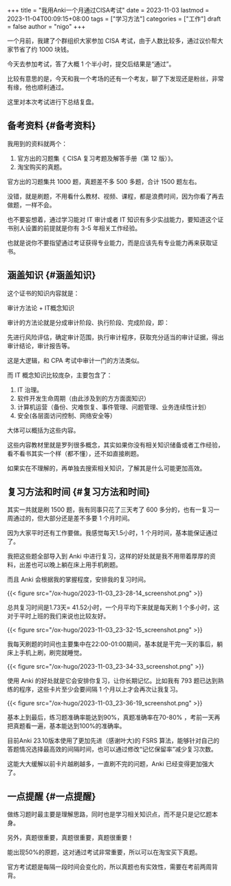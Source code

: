 +++
title = "我用Anki一个月通过CISA考试"
date = 2023-11-03
lastmod = 2023-11-04T00:09:15+08:00
tags = ["学习方法"]
categories = ["工作"]
draft = false
author = "nigo"
+++

一个月前，我建了个群组织大家参加 CISA 考试，由于人数比较多，通过议价帮大家节省了约 1000 块钱。

今天去参加考试，答了大概 1 个半小时，提交后结果是“通过”。

比较有意思的是，今天和我一个考场的还有一个考友，聊了下发现还是粉丝，非常有缘，他也顺利通过。

这里对本次考试进行下总结复盘。


## 备考资料 {#备考资料}

我用到的资料就两个：

1.  官方出的习题集《 CISA 复习考题及解答手册（第 12 版）》。
2.  淘宝购买的真题。

官方出的习题集共 1000 题，真题差不多 500 多题，合计 1500 题左右。

没错，就是刷题，不用看什么教材、视频、课程，都是浪费时间，因为你看了再去做题，一样不会。

也不要妄想着，通过学习能对 IT 审计或者 IT 知识有多少实战能力，要知道这个证书别人设置的前提就是你有 3-5 年相关工作经验。

也就是说你不要指望通过考证获得专业能力，而是应该先有专业能力再来获取证书。


## 涵盖知识 {#涵盖知识}

这个证书的知识内容就是：

审计方法论 + IT概念知识

审计的方法论就是分成审计阶段、执行阶段、完成阶段，即：

先进行风险评估，确定审计范围，执行审计程序，获取充分适当的审计证据，得出审计结论，审计报告等。

这是大逻辑，和 CPA 考试中审计一门的方法类似。

而 IT 概念知识比较庞杂，主要包含了：

1.  IT 治理。
2.  软件开发生命周期（由此涉及到的方方面面知识）
3.  计算机运营（备份、灾难恢复、事件管理、问题管理、业务连续性计划）
4.  安全(各层面访问控制、网络安全等）

大体可以概括为这些内容。

这些内容教材里就是罗列很多概念，其实如果你没有相关知识储备或者工作经验，看不看书其实一个样（都不懂），还不如直接刷题。

如果实在不理解的，再单独去搜索相关知识，了解其是什么可能更加高效。


## 复习方法和时间 {#复习方法和时间}

其实一共就是刷 1500 题，我有同事只花了三天考了 600 多分的，也有一复习一周通过的，但大部分还是差不多要 1 个月时间。

因为大家平时还有工作要做。我感觉每天1.5小时，1 个月时间，基本能保证通过了。

我把这些题全部导入到 Anki 中进行复习，这样的好处就是我不用带着厚厚的资料，出差也可以晚上躺在床上用手机刷题。

而且 Anki 会根据我的掌握程度，安排我的复习时间。

{{< figure src="/ox-hugo/2023-11-03_23-28-14_screenshot.png" >}}

总共复习时间是1.73天= 41.52小时，一个月平均下来就是每天刷 1 个多小时，这对于平时上班的我们来说也比较友好。

{{< figure src="/ox-hugo/2023-11-03_23-32-15_screenshot.png" >}}

我每天刷题的时间也主要集中在22:00-01:00期间，基本就是干完一天的事后，躺床上手机上刷，刷完就睡觉。

{{< figure src="/ox-hugo/2023-11-03_23-34-33_screenshot.png" >}}

使用 Anki 的好处就是它会安排你复习，让你长期记忆。比如我有 793 题已达到熟练的程序，这些卡片至少会要间隔 1 个月以上才会再次让我复习。

{{< figure src="/ox-hugo/2023-11-03_23-36-19_screenshot.png" >}}

基本上到最后，练习题准确率能达到90%，真题准确率在70-80% ，考前一天再把真题看一遍，基本能达到100%的准确率。

目前Anki 23.10版本使用了更加先进（感谢叶大)的 FSRS 算法，能够针对自己的答题情况选择最高效的间隔时间，也可以通过修改“记忆保留率”减少复习次数。

这能大大缓解以前卡片越刷越多，一直刷不完的问题，Anki 已经变得更加强大了。


## 一点提醒 {#一点提醒}

做练习题时最主要是理解思路，同时也是学习相关知识点，而不是只是记忆题本身。

另外，真题很重要，真题很重要，真题很重要！

能出现50%的原题，这对通过考试非常重要，所以可以在淘宝买下真题。

官方考试题是每隔一段时间会变化的，所以真题也有实效性，需要在考前两周背背。

